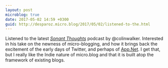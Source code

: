```yaml
---
layout: post
microblog: true
date: 2017-05-02 14:59 +0300
guid: http://desparoz.micro.blog/2017/05/02/listened-to-the.html
---
```

Listened to the latest <em><a href="https://colinwalker.blog/2017/04/30/sonant-thoughts-episode-14-learning-together/">Sonant Thoughts</a></em> podcast by @colinwalker. Interested in his take on the newness of micro-blogging, and how it brings back the excitement of the early days of Twitter, and perhaps of <a href="https://en.wikipedia.org/wiki/App.net">App.Net</a>. I get that, but I really like the Indie nature of micro.blog and that it is built atop the framework of existing blogs.
